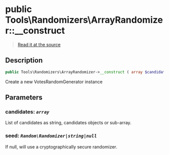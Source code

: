 # public Tools\Randomizers\ArrayRandomizer::__construct

> [Read it at the source](https://github.com/julien-boudry/Condorcet/blob/master/src/Tools/Randomizers/ArrayRandomizer.php#L47)

## Description    

```php
public Tools\Randomizers\ArrayRandomizer->__construct ( array $candidates [, Random\Randomizer|string|null $seed = null] )
```

Create a new VotesRandomGenerator instance

## Parameters

### **candidates:** *`array`*   
List of candidates as string, candidates objects or sub-array.    

### **seed:** *`Random\Randomizer|string|null`*   
If null, will use a cryptographically secure randomizer.    
